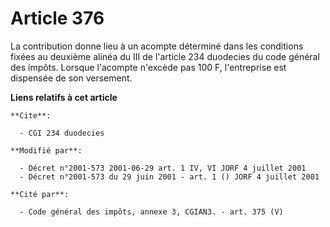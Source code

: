 # Article 376

La contribution donne lieu à un acompte déterminé dans les conditions fixées au deuxième alinéa du III de l'article 234
duodecies du code général des impôts. Lorsque l'acompte n'excède pas 100 F, l'entreprise est dispensée de son versement.

**Liens relatifs à cet article**

	**Cite**:

	  - CGI 234 duodecies

	**Modifié par**:

	  - Décret n°2001-573 2001-06-29 art. 1 IV, VI JORF 4 juillet 2001
	  - Décret n°2001-573 du 29 juin 2001 - art. 1 () JORF 4 juillet 2001

	**Cité par**:

	  - Code général des impôts, annexe 3, CGIAN3. - art. 375 (V)
